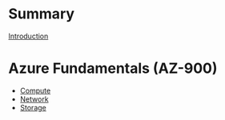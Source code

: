 # Summary

[Introduction](./README.md)

# Azure Fundamentals (AZ-900)

- [Compute](./az-900/compute.md)
- [Network](./az-900/network.md)
- [Storage](./az-900/storage.md)

